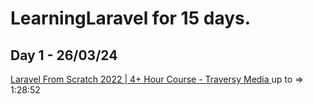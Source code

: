 # LearningLaravel for 15 days.

## Day 1 - 26/03/24
<a href="https://www.youtube.com/watch?v=MYyJ4PuL4pY" target="_blank">Laravel From Scratch 2022 | 4+ Hour Course - Traversy Media </a> up to => 1:28:52
